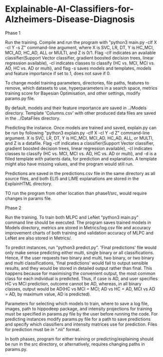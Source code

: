 # Explainable-AI-Classifiers-for-Alzheimers-Disease-Diagnosis
Phase 1

Run the training.
Compile and run the program with "python3 main.py -clf X -cl Y -s Z" command-line argument, where X is SVC, LR, DT, Y is HC_MCI, MCI_AD, HC_AD, ALL or MULTI, and Z is 0/1. Flag -clf indicates an available classifier(Support Vector classifier, gradient boosted decision trees, linear regression available), -cl indicates classes to classify (HC vs. MCI, MCI vs. AD, HC vs. AD or multi), and flag -s saves models and templates, models and feature importance if set to 1, does not save if 0.

To change model training parameters, directories, file paths, features to remove, which datasets to use, hyperparameters in a search space, metrics training score for Bayesian Optimisation, and other settings, modify params.py file.

By default, models and their feature importance are saved in ../Models directory. Template 'Columns.csv' with other produced data files are saved in the ../DataFiles directory. 

Predicting the instance.
Once models are trained and saved, explain.py can be run by following "python3 explain.py -clf X -cl Y -d Z" command-line argument. X is SVC, LR, DT, Y is HC_MCI, MCI_AD, HC_AD, ALL, or MULTI, and Z is a datafile. Flag -clf indicates a classifier(Support Vector classifier, gradient boosted decision trees, linear regression available), -cl indicates classes to classify (HC vs. MCI, MCI vs. AD, HC vs. AD or multi), and -d is a filled template with patients data, for prediction and explanation. A template might also have missing values, and the program would still run.

Predictions are saved in the predictions.csv file in the same directory as all source files, and both ELI5 and LIME explanations are stored in the ExplainHTML directory.

TO run the program from other location than phase1/src, would require changes in params file.

Phase 2

Run the training.
To train both MLPC and LeNet "python3 main.py" command line should be executed. The program saves trained models in Models directory, metrics are stored in Metrics/log.csv file and accuracy improvement charts of both training and validation accuracy of MLPC and LeNet are also stored in Metrics/.

To predict instances, run "python3 predict.py".
'Final predictions' file would only make sense predicting either multi, single binary or all classifications. Hence, if the user requests two binary and multi, two binary, or two binary and multi classifications, 'final predictions' would fail to output sensible results, and they would be stored in detailed output rather than final. This happens because for maximising the convenient output, the most common class for each individual is predicted. Thus, if case is AD, and user specifies HC vs MCI prediction, outcome cannot be AD, whereas, in all binary classes, output would be AD(HC vs MCI = MCI; AD vs HC = AD, MCI vs AD = AD, by maximum value, AD is predicted).

Parameters for selecting which models to train, where to save a log file, images, path to hippodeep package, and intensity projections for training must be specified in params.py file by the user before running the code.
For predicting instances modify params.py file for a path to save predictions and specify which classifiers and intensity matrices use for prediction. Files for prediction must be in ".nii" format.

In both phases, program for either training or predicting/explaining should be run in the src directory, or alternatively, requires changing paths in params.py.
